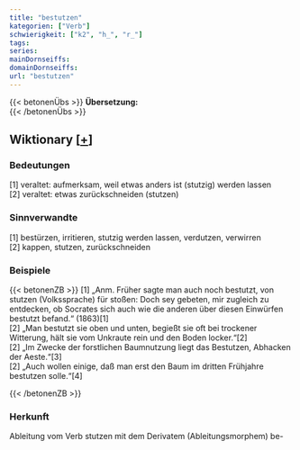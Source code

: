 ```yaml
---
title: "bestutzen"
kategorien: ["Verb"]
schwierigkeit: ["k2", "h_", "r_"]
tags:
series:
mainDornseiffs:
domainDornseiffs:
url: "bestutzen"
---
```


{{< betonenÜbs >}}
**Übersetzung:**  
{{< /betonenÜbs >}}

## Wiktionary [[+](https://de.wiktionary.org/wiki/bestutzen)]

### Bedeutungen
[1] veraltet: aufmerksam, weil etwas anders ist (stutzig) werden lassen  
[2] veraltet: etwas zurückschneiden (stutzen)  

### Sinnverwandte
[1] bestürzen, irritieren, stutzig werden lassen, verdutzen, verwirren  
[2] kappen, stutzen, zurückschneiden  

### Beispiele
{{< betonenZB >}}
[1] „Anm. Früher sagte man auch noch bestutzt, von stutzen (Volkssprache) für stoßen: Doch sey gebeten, mir zugleich zu entdecken, ob Socrates sich auch wie die anderen über diesen Einwürfen bestutzt befand.“ (1863)[1]  
[2] „Man bestutzt sie oben und unten, begießt sie oft bei trockener Witterung, hält sie vom Unkraute rein und den Boden locker.“[2]  
[2] „Im Zwecke der forstlichen Baumnutzung liegt das Bestutzen, Abhacken der Aeste.“[3]  
[2] „Auch wollen einige, daß man erst den Baum im dritten Frühjahre bestutzen solle.“[4]  

{{< /betonenZB >}}
### Herkunft
Ableitung vom Verb stutzen mit dem Derivatem (Ableitungsmorphem) be-  


